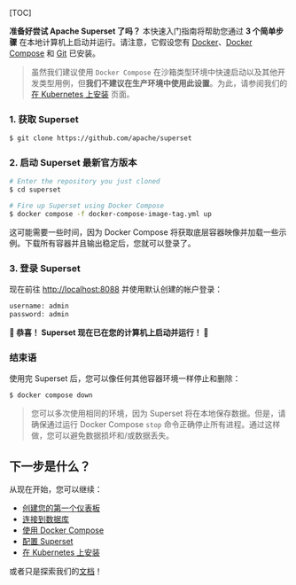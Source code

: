 [TOC]

**准备好尝试 Apache Superset 了吗？** 本快速入门指南将帮助您通过 **3 个简单步骤** 在本地计算机上启动并运行。请注意，它假设您有 [Docker](https://www.docker.com)、[Docker Compose](https://docs.docker.com/compose/) 和 [Git](https://git-scm.com/) 已安装。

> 虽然我们建议使用 `Docker Compose` 在沙箱类型环境中快速启动以及其他开发类型用例，但**我们不建议在生产环境中使用此设置**。为此，请参阅我们的[在 Kubernetes 上安装]($InstallingOnKubernetes) 页面。

### 1. 获取 Superset

```bash
$ git clone https://github.com/apache/superset
```

### 2. 启动 Superset 最新官方版本

```bash
# Enter the repository you just cloned
$ cd superset

# Fire up Superset using Docker Compose
$ docker compose -f docker-compose-image-tag.yml up
```

这可能需要一些时间，因为 Docker Compose 将获取底层容器映像并加载一些示例。下载所有容器并且输出稳定后，您就可以登录了。

### 3. 登录 Superset

现在前往 [http://localhost:8088](http://localhost:8088) 并使用默认创建的帐户登录：

```bash
username: admin
password: admin
```

**🎉 恭喜！ Superset 现在已在您的计算机上启动并运行！ 🎉**

### 结束语

使用完 Superset 后，您可以像任何其他容器环境一样停止和删除：

```bash
$ docker compose down
```

> 您可以多次使用相同的环境，因为 Superset 将在本地保存数据。但是，请确保通过运行 Docker Compose `stop` 命令正确停止所有进程。通过这样做，您可以避免数据损坏和/或数据丢失。

## 下一步是什么？

从现在开始，您可以继续：

- [创建您的第一个仪表板]($CreatingYourFirstDashboard)
- [连接到数据库]($InstallDatabaseDrivers)
- [使用 Docker Compose]($UsingDockerCompose)
- [配置 Superset]($ConfiguringSuperset)
- [在 Kubernetes 上安装]($InstallingOnKubernetes)

或者只是探索我们的[文档](https://superset.apache.org/docs/intro)！
